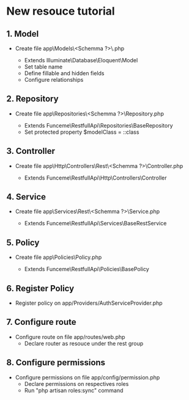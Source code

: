 
# New resouce tutorial

## 1. Model

- Create file app\\Models\\<Schemma ?>\\<Resource>.php
    - Extends Illuminate\Database\Eloquent\Model
    - Set table name
    - Define fillable and hidden fields
    - Configure relationships

## 2. Repository

- Create file app\\Repositories\\<Schemma ?>\\<Resource>Repository.php
    - Extends Funceme\RestfullApi\Repositories\BaseRepository
    - Set protected property $modelClass = <Resource>::class

## 3. Controller

- Create file app\\Http\\Controllers\\Rest\\<Schemma ?>\\<Resource>Controller.php
    - Extends Funceme\RestfullApi\Http\Controllers\Controller
    
## 4. Service

- Create file app\\Services\\Rest\\<Schemma ?>\\<Resource>Service.php
    - Extends Funceme\RestfullApi\Services\BaseRestService

## 5. Policy

- Create file app\\Policies\\<Resource>Policy.php
    - Extends Funceme\RestfullApi\Policies\BasePolicy
    
## 6. Register Policy
    
- Register policy on app/Providers/AuthServiceProvider.php    
    
## 7. Configure route
    
- Configure route on file app/routes/web.php
    - Declare router as resouce under the rest group
    
## 8. Configure permissions

- Configure permissions on file app/config/permission.php
    - Declare permissions on respectives roles
    - Run "php artisan roles:sync" command

    
